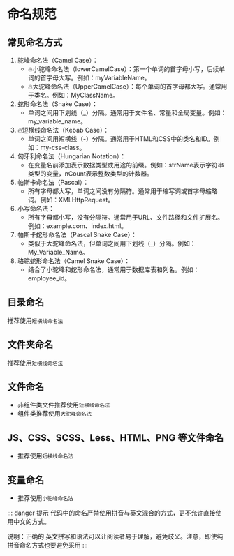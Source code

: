 # 命名规范

## 常见命名方式

1. 驼峰命名法（Camel Case）：
   - :fire:小驼峰命名法（lowerCamelCase）：第一个单词的首字母小写，后续单词的首字母大写。例如：myVariableName。
   - :fire:大驼峰命名法（UpperCamelCase）：每个单词的首字母都大写。通常用于类名。例如：MyClassName。
2. 蛇形命名法（Snake Case）：
   - 单词之间用下划线（_）分隔。通常用于文件名、常量和全局变量。例如：my_variable_name。
3. :fire:短横线命名法（Kebab Case）：
   - 单词之间用短横线（-）分隔。通常用于HTML和CSS中的类名和ID。例如：my-css-class。
4. 匈牙利命名法（Hungarian Notation）：
   - 在变量名前添加表示数据类型或用途的前缀。例如：strName表示字符串类型的变量，nCount表示整数类型的计数器。
5. 帕斯卡命名法（Pascal）：
   - 所有字母都大写，单词之间没有分隔符。通常用于缩写词或首字母缩略词。例如：XMLHttpRequest。
6. 小写命名法：
   - 所有字母都小写，没有分隔符。通常用于URL、文件路径和文件扩展名。例如：example.com、index.html。
7. 帕斯卡蛇形命名法（Pascal Snake Case）：
   - 类似于大驼峰命名法，但单词之间用下划线（_）分隔。例如：My_Variable_Name。
8. 骆驼蛇形命名法（Camel Snake Case）：
   - 结合了小驼峰和蛇形命名法，通常用于数据库表和列名。例如：employee_id。

## 目录命名

推荐使用`短横线命名法`

## 文件夹命名

推荐使用`短横线命名法`

## 文件命名

- 非组件类文件推荐使用`短横线命名法`
- 组件类推荐使用`大驼峰命名法`

##  JS、CSS、SCSS、Less、HTML、PNG 等文件命名

- 推荐使用`短横线命名法`

## 变量命名

- 推荐使用`小驼峰命名法`

::: danger 提示
代码中的命名严禁使用拼音与英文混合的方式，更不允许直接使用中文的方式。 

说明：正确的 英文拼写和语法可以让阅读者易于理解，避免歧义。注意，即使纯拼音命名方式也要避免采用
:::